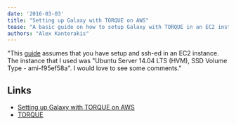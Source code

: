 ```yaml
---
date: '2016-03-03'
title: "Setting up Galaxy with TORQUE on AWS"
tease: "A basic guide on how to setup Galaxy with TORQUE in an EC2 instance"
authors: "Alex Kanterakis"
---
```


"This [guide](https://gist.github.com/kantale/b7fecd62da22a1523aa2) assumes that you have setup and ssh-ed in an EC2 instance. The instance that I used was "Ubuntu Server 14.04 LTS (HVM), SSD Volume Type - ami-f95ef58a". I would love to see some comments."

## Links

* [Setting up Galaxy with TORQUE on AWS](https://gist.github.com/kantale/b7fecd62da22a1523aa2)
* [TORQUE](http://www.adaptivecomputing.com/products/open-source/torque/)
